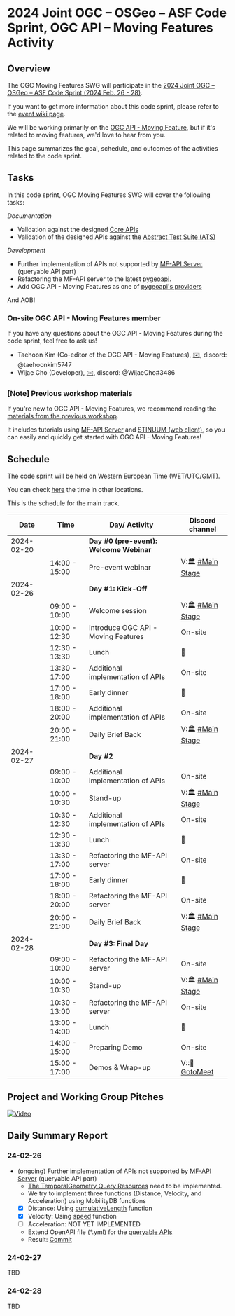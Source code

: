 # 2024 Joint OGC – OSGeo – ASF Code Sprint, OGC API  – Moving Features Activity
## Overview
The OGC Moving Features SWG will participate in the [2024 Joint OGC – OSGeo – ASF Code Sprint (2024 Feb. 26 - 28)](https://opengeospatial.github.io/dev-ogc-sprint-landing-23/).

If you want to get more information about this code sprint, please refer to the [event wiki page](https://github.com/opengeospatial/developer-events/wiki/2024-Joint-OGC-%E2%80%93-OSGeo-%E2%80%93-ASF-Code-Sprint). 

We will be working primarily on the [OGC API - Moving Feature](https://ogcapi.ogc.org/movingfeatures/), but if it's related to moving features, we'd love to hear from you.

This page summarizes the goal, schedule, and outcomes of the activities related to the code sprint. 


## Tasks
In this code sprint, OGC Moving Features SWG will cover the following tasks:

*Documentation*
- Validation against the designed [Core APIs](https://opengeospatial.github.io/ogcna-auto-review/22-003.html#toc13)
- Validation of the designed APIs against the [Abstract Test Suite (ATS)](https://opengeospatial.github.io/ogcna-auto-review/22-003.html#toc36)

*Development*
- Further implementation of APIs not supported by [MF-API Server](https://github.com/aistairc/mf-api) (queryable API part)
- Refactoring the MF-API server to the latest [pygeoapi](https://github.com/geopython/pygeoapi).
- Add OGC API - Moving Features as one of [pygeoapi's providers](https://docs.pygeoapi.io/en/stable/data-publishing/index.html#providers-overview)

And AOB!

### On-site OGC API - Moving Features member
If you have any questions about the OGC API - Moving Features during the code sprint, feel free to ask us!

* Taehoon Kim (Co-editor of the OGC API - Moving Features), [✉️](mailto:kim.taehoon@aist.go.jp), discord: @taehoonkim5747
* Wijae Cho (Developer), [✉️](mailto:cho-wijae@aist.go.jp), discord: @WijaeCho#3486

### [Note] Previous workshop materials
If you're new to OGC API - Moving Features, we recommend reading the [materials from the previous workshop](https://github.com/opengeospatial/mf-swg/tree/main/workshop/FOSS4G_Asia_2023). 

It includes tutorials using [MF-API Server](https://github.com/aistairc/mf-api) and [STINUUM (web client)](https://github.com/aistairc/mf-cesium/tree/mf-cesium_api), so you can easily and quickly get started with OGC API - Moving Features!

## Schedule
The code sprint will be held on Western European Time (WET/UTC/GMT). 

You can check [here](https://www.timeanddate.com/worldclock/meetingtime.html?day=26&month=2&year=2024&p1=224&p2=179&p3=16&p4=44&p5=240&p6=136&iv=0) the time in other locations.  

This is the schedule for the main track.

| Date       | Time          | Day/ Activity                           | Discord channel                                             |
|------------|---------------|-----------------------------------------|-------------------------------------------------------------|
| 2024-02-20 |               | **Day #0 (pre-event): Welcome Webinar** |                                                             |
|            | 14:00 - 15:00 | Pre-event webinar                       | V:🏛 [#Main Stage](https://discord.gg/3pezeR98Ks)           |
| 2024-02-26 |               | **Day #1: Kick-Off**                    |                                                             |
|            | 09:00 - 10:00 | Welcome session                         | V:🏛 [#Main Stage](https://discord.gg/3pezeR98Ks)           |
|            | 10:00 - 12:30 | Introduce OGC API - Moving Features     | On-site                                                     |
|            | 12:30 - 13:30 | Lunch                                   | 🍜                                                          |
|            | 13:30 - 17:00 | Additional implementation of APIs       | On-site                                                     |
|            | 17:00 - 18:00 | Early dinner                            | 🍜                                                          |
|            | 18:00 - 20:00 | Additional implementation of APIs       | On-site                                                     |
|            | 20:00 - 21:00 | Daily Brief Back                        | V:🏛 [#Main Stage](https://discord.gg/3pezeR98Ks)           |
| 2024-02-27 |               | **Day #2**                              |                                                             |
|            | 09:00 - 10:00 | Additional implementation of APIs       | On-site                                                     |
|            | 10:00 - 10:30 | Stand-up                                | V:🏛 [#Main Stage](https://discord.gg/3pezeR98Ks)           |
|            | 10:30 - 12:30 | Additional implementation of APIs       | On-site                                                     |
|            | 12:30 - 13:30 | Lunch                                   | 🍜                                                          |
|            | 13:30 - 17:00 | Refactoring the MF-API server           | On-site                                                     |
|            | 17:00 - 18:00 | Early dinner                            | 🍜                                                          |
|            | 18:00 - 20:00 | Refactoring the MF-API server           | On-site                                                     |
|            | 20:00 - 21:00 | Daily Brief Back                        | V:🏛 [#Main Stage](https://discord.gg/3pezeR98Ks)           |
| 2024-02-28 |               | **Day #3: Final Day**                   |                                                             |
|            | 09:00 - 10:00 | Refactoring the MF-API server           | On-site                                                     |
|            | 10:00 - 10:30 | Stand-up                                | V:🏛 [#Main Stage](https://discord.gg/3pezeR98Ks)           |
|            | 10:30 - 13:00 | Refactoring the MF-API server           | On-site                                                     |
|            | 13:00 - 14:00 | Lunch                                   | 🍜                                                          |
|            | 14:00 - 15:00 | Preparing Demo                          | On-site                                                     |
|            | 15:00 - 17:00 | Demos & Wrap-up                         | V::📣 [GotoMeet](http://www.gotomeeting.com/join/570724997) |

## Project and Working Group Pitches

[![Video](https://img.youtube.com/vi/bFOj7U44CpU/0.jpg)](https://www.youtube.com/embed/bFOj7U44CpU?si=FJfYgJOxcNpYeI9u)

## Daily Summary Report
### 24-02-26
- (ongoing) Further implementation of APIs not supported by [MF-API Server](https://github.com/aistairc/mf-api) (queryable API part)
  - [The TemporalGeometry Query Resources](https://opengeospatial.github.io/ogcna-auto-review/22-003.html#_3dd02e21-5ed6-4ad3-bbb4-098f18e0a04d) need to be implemented.
  - We try to implement three functions (Distance, Velocity, and Acceleration) using MobilityDB functions
  - [x] Distance: Using [cumulativeLength](https://mobilitydb.github.io/MobilityDB/master/ch08s04.html) function
  - [x] Velocity: Using [speed](https://mobilitydb.github.io/MobilityDB/master/ch08s04.html) function
  - [ ] Acceleration: NOT YET IMPLEMENTED 
  - Extend OpenAPI file (*.yml) for the [queryable APIs](https://opengeospatial.github.io/ogcapi-movingfeatures/openapi/openapi-movingfeatures-1.html#tag/TemporalGeometryQuery)
  - Result: [Commit](https://github.com/aistairc/mf-api/commit/357eb2c802ddf251d7b0e55df9d6486d179c3d8f)
### 24-02-27
TBD
### 24-02-28
TBD